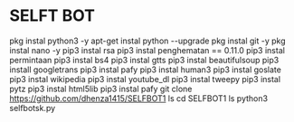 # SELFT BOT
pkg instal python3 -y 
apt-get instal python --upgrade 
pkg instal git -y 
pkg instal nano -y 
pip3 instal rsa 
pip3 instal penghematan == 0.11.0 
pip3 instal permintaan 
pip3 instal bs4 
pip3 instal gtts 
pip3 instal beautifulsoup 
pip3 install googletrans 
pip3 instal pafy 
pip3 instal human3 
pip3 instal goslate 
pip3 instal wikipedia 
pip3 instal youtube_dl 
pip3 instal tweepy 
pip3 instal pytz 
pip3 instal html5lib 
pip3 instal pafy 
git clone https://github.com/dhenza1415/SELFBOT1
ls 
cd SELFBOT1 
ls
python3 selfbotsk.py

